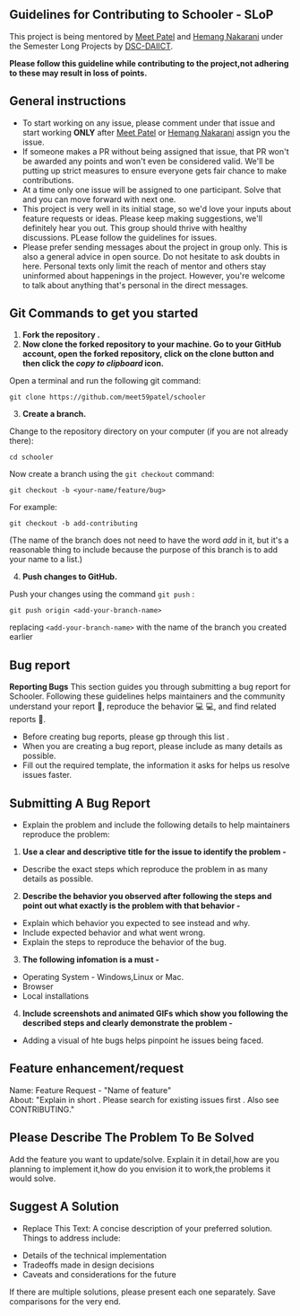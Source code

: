 ## Guidelines  for Contributing to Schooler - SLoP

This project is being mentored by [Meet Patel](https://github.com/meet59patel) and [Hemang Nakarani](https://github.com/HemangNakarani) under the Semester Long Projects by [DSC-DAIICT](https://slop.dscdaiict.in/).

<b> Please follow this guideline while contributing to the project,not adhering to these may result in loss of points.</b>

## General instructions

- To start working on any issue, please comment under that issue and start working <b>ONLY</B> after [Meet Patel](https://github.com/meet59patel) or [Hemang Nakarani](https://github.com/HemangNakarani) assign you the issue.
- If someone makes a PR without being assigned that issue, that PR won't be awarded any points and won't even be considered valid. We'll be putting up strict measures to ensure everyone gets fair chance to make contributions.
- At a time only one issue will be assigned to one participant. Solve that and you can move forward with next one.
- This project is very well in its initial stage, so we'd love your inputs about feature requests or ideas. Please keep making suggestions, we'll definitely hear you out. This group should thrive with healthy discussions. PLease follow the guidelines for issues.
- Please prefer sending messages about the project in group only. This is also a general advice in open source. Do not hesitate to ask doubts in here. Personal texts only limit the reach of mentor and others stay uninformed about happenings in the project. However, you're welcome to talk about anything that's personal in the direct messages.

## Git Commands to get you started 

1. <b> Fork the repository .</b> 
2. <b> Now clone the forked repository to your machine. Go to your GitHub account, open the forked repository, click on the clone button and then click the _copy to clipboard_ icon. </b>

Open a terminal and run the following git command:

```
git clone https://github.com/meet59patel/schooler
```
3. <b>Create a branch.</b>

Change to the repository directory on your computer (if you are not already there):

```
cd schooler
```

Now create a branch using the `git checkout` command:

```
git checkout -b <your-name/feature/bug>
```

For example:

```
git checkout -b add-contributing
```

(The name of the branch does not need to have the word _add_ in it, but it's a reasonable thing to include because the purpose of this branch is to add your name to a list.)

4. <b> Push changes to GitHub.</B>

Push your changes using the command `git push` :
```
git push origin <add-your-branch-name>
```
replacing `<add-your-branch-name>` with the name of the branch you created earlier

## Bug report

<b>Reporting Bugs</b>
This section guides you through submitting a bug report for Schooler. Following these guidelines helps maintainers and the community understand your report 📝, reproduce the behavior 💻 💻, and find related reports 🔎.

- Before creating bug reports, please gp through this list . 
- When you are creating a bug report, please include as many details as possible. 
- Fill out the required template, the information it asks for helps us resolve issues faster.

## Submitting A Bug Report

- Explain the problem and include the following  details to help maintainers reproduce the problem:

1. <b>Use a clear and descriptive title for the issue to identify the problem - </b>

- Describe the exact steps which reproduce the problem in as many details as possible.

2. <b>Describe the behavior you observed after following the steps and point out what exactly is the problem with that behavior - </b>

- Explain which behavior you expected to see instead and why. 
- Include expected behavior and what went wrong.
- Explain the steps to reproduce the behavior of the bug.

3. <b>The following infomation is a must - </b>

- Operating System - Windows,Linux or Mac.
- Browser
- Local installations

4. <b>Include screenshots and animated GIFs which show you following the described steps and clearly demonstrate the problem - </b>

- Adding a visual of hte bugs helps pinpoint he issues being faced.

## Feature enhancement/request

Name: Feature Request - "Name of feature"
<br>
About: "Explain in short . Please search for existing issues first . Also see CONTRIBUTING."

## Please Describe The Problem To Be Solved

Add the feature you want to update/solve. Explain it in detail,how are you planning to implement it,how do you envision it to work,the problems it would solve.

## Suggest A Solution
- Replace This Text: A concise description of your preferred solution. Things to address include:
* Details of the technical implementation
* Tradeoffs made in design decisions
* Caveats and considerations for the future

If there are multiple solutions, please present each one separately. Save comparisons for the very end.



